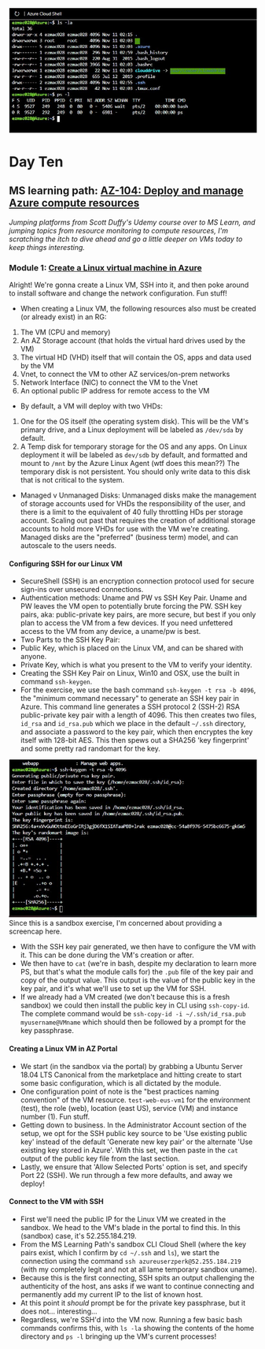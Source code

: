 ![SSHing in](https://github.com/zperk028/100DaysofCloud/blob/main/Journey/010/sshsuccess.JPG)

# Day Ten 

## MS learning path: [AZ-104: Deploy and manage Azure compute resources](https://docs.microsoft.com/en-us/learn/paths/az-104-manage-compute-resources/) 

*Jumping platforms from Scott Duffy's Udemy course over to MS Learn, and jumping topics from resource monitoring to compute resources, I'm scratching the itch to dive ahead and go a little deeper on VMs today to keep things interesting.*

### Module 1: [Create a Linux virtual machine in Azure](https://docs.microsoft.com/en-us/learn/modules/create-linux-virtual-machine-in-azure/) 

Alright! We're gonna create a Linux VM, SSH into it, and then poke around to install software and change the network configuration. Fun stuff! 

- When creating a Linux VM, the following resources also must be created (or already exist) in an RG:
1. The VM (CPU and memory)
2. An AZ Storage account (that holds the virtual hard drives used by the VM)
3. The virtual HD (VHD) itself that will contain the OS, apps and data used by the VM
4. Vnet, to connect the VM to other AZ services/on-prem networks
5. Network Interface (NIC) to connect the VM to the Vnet
6. An optional public IP address for remote access to the VM
- By default, a VM will deploy with two VHDs:
1. One for the OS itself (the operating system disk). This will be the VM's primary drive, and a Linux deployment will be labeled as `/dev/sda` by default. 
2. A Temp disk for temporary storage for the OS and any apps. On Linux deployment it will be labeled as `dev/sdb` by default, and formatted and mount to `/mnt` by the Azure Linux Agent (wtf does this mean??) The temporary disk is not persistent. You should only write data to this disk that is not critical to the system.
- Managed v Unmanaged Disks: Unmanaged disks make the management of storage accounts used for VHDs the responsibility of the user, and there is a limit to the equivalent of 40 fully throttling HDs per storage account. Scaling out past that requires the creation of additional storage accounts to hold more VHDs for use with the VM we're creating. Managed disks are the "preferred" (business term) model, and can autoscale to the users needs.

#### Configuring SSH for our Linux VM
- SecureShell (SSH) is an encryption connection protocol used for secure sign-ins over unsecured connections.
- Authentication methods: Uname and PW vs SSH Key Pair.  Uname and PW leaves the VM open to potentially brute forcing the PW. SSH key pairs, aka: public-private key pairs, are more secure, but best if you only plan to access the VM from a few devices. If you need unfettered access to the VM from any device, a uname/pw is best.
- Two Parts to the SSH Key Pair:
- Public Key, which is placed on the Linux VM, and can be shared with anyone.
- Private Key, which is what you present to the VM to verify your identity.
- Creating the SSH Key Pair on Linux, Win10 and OSX, use the built in command `ssh-keygen`. 
- For the exercise, we use the bash command `ssh-keygen -t rsa -b 4096`, the "minimum command necessary" to generate an SSH key pair in Azure. This command line generates a SSH protocol 2 (SSH-2) RSA public-private key pair with a length of 4096. This then creates two files, `id_rsa` and `id_rsa.pub` which we place in the default `~/.ssh` directory, and associate a password to the key pair, which then encryptes the key itself with 128-bit AES. This then spews out a SHA256 'key fingerprint' and some pretty rad randomart for the key. 

![SSH keygen in sandbox](https://github.com/zperk028/100DaysofCloud/blob/main/Journey/010/ssh.JPG)
Since this is a sandbox exercise, I'm concerned about providing a screencap here.

- With the SSH key pair generated, we then have to configure the VM with it. This can be done during the VM's creation or after. 
- We then have to `cat` (we're in bash, despite my declaration to learn more PS, but that's what the module calls for) the `.pub` file of the key pair and copy of the output value. This output is the value of the public key in the key pair, and it's what we'll use to set up the VM for SSH. 
- If we already had a VM created (we don't because this is a fresh sandbox) we could then install the public key in CLI using `ssh-copy-id`. The complete command would be `ssh-copy-id -i ~/.ssh/id_rsa.pub myusername@VMname` which should then be followed by a prompt for the key passphrase. 

#### Creating a Linux VM in AZ Portal

- We start (in the sandbox via the portal) by grabbing a Ubuntu Server 18.04 LTS Canonical from the marketplace and hitting create to start some basic configuration, which is all dictated by the module. 
- One configuration point of note is the "best practices naming convention" of the VM resource. `test-web-eus-vm1` for the environment (test), the role (web), location (east US), service (VM) and instance number (1). Fun stuff. 
- Getting down to business. In the Administrator Account section of the setup, we opt for the SSH public key source to be 'Use existing public key' instead of the default 'Generate new key pair' or the alternate 'Use existing key stored in Azure'.  With this set, we then paste in the `cat` output of the public key file from the last section. 
- Lastly, we ensure that 'Allow Selected Ports' option is set, and specify Port 22 (SSH). We run through a few more defaults, and away we deploy! 

#### Connect to the VM with SSH
- First we'll need the public IP for the Linux VM we created in the sandbox. We head to the VM's blade in the portal to find this. In this (sandbox) case, it's 52.255.184.219. 
- From the MS Learning Path's sandbox CLI Cloud Shell (where the key pairs exist, which I confirm by `cd ~/.ssh` and `ls`), we start the connection using the command `ssh azureuserzperk@52.255.184.219` (with my completely legit and not at all lame temporary sandbox uname). 
- Because this is the first connecting, SSH spits an output challenging the authenticity of the host, ans asks if we want to continue connecting and permanently add my current IP to the list of known host.
- At this point it *should* prompt be for the private key passphrase, but it does not... interesting...
- Regardless, we're SSH'd into the VM now. Running a few basic bash commands confirms this, with `ls -la` showing the contents of the home directory and `ps -l` bringing up the VM's current processes! 

